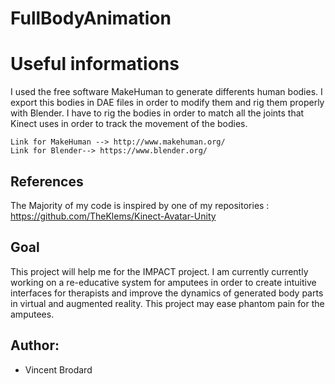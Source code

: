 # FullBodyAnimation

# Useful informations
I used the free software MakeHuman to generate differents human bodies. 
I export this bodies in DAE files in order to modify them and rig them properly with Blender. 
I have to rig the bodies in order to match all the joints that Kinect uses in order to track the movement of the bodies.
```
Link for MakeHuman --> http://www.makehuman.org/
Link for Blender--> https://www.blender.org/
```

## References
The Majority of my code is inspired by one of my repositories : https://github.com/TheKlems/Kinect-Avatar-Unity

## Goal
This project will help me for the IMPACT project. I am currently currently working on a re-educative system for amputees in order to create intuitive interfaces for therapists and improve the dynamics of generated body parts in virtual and augmented reality. This project may ease phantom pain for the amputees.

## Author:
- Vincent Brodard

